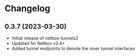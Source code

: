 # Changelog

## 0.3.7 (2023-03-30)

* Initial release of netbox-tunnels2
* Updated for Netbox v3.4+
* Added tunnel endpoints to denote the inner tunnel interfaces
